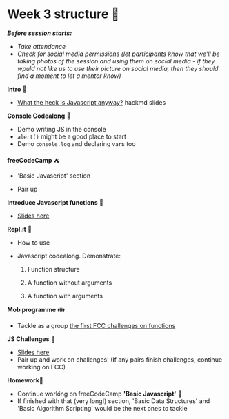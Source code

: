 # Week 3 structure :information_desk_person:

**_Before session starts:_**

- _Take attendance_
- _Check for social media permissions (let participants know that we'll be taking photos of the session and using them on social media - if they wpuld not like us to use their picture on social media, then they should find a moment to let a mentor know)_

**Intro** :wave:

- [What the heck is Javascript anyway?](https://hackmd.io/9vIkK0DYRe-_AqLpU9wA_g) hackmd slides

**Console Codealong** :eyes:

- Demo writing JS in the console
- `alert()` might be a good place to start
- Demo `console.log` and declaring `var`s too

**freeCodeCamp** :tent:

- 'Basic Javascript' section

- Pair up

**Introduce Javascript functions** :dizzy:

- [Slides here](https://hackmd.io/R-qlj2BfTYCkWr3_KbXYEA)

**Repl.it** :book:

- How to use
- Javascript codealong. Demonstrate:

  1.  Function structure

  2.  A function without arguments

  3.  A function with arguments

**Mob programme** :family:

- Tackle as a group [the first FCC challenges on functions](https://learn.freecodecamp.org/javascript-algorithms-and-data-structures/basic-javascript/write-reusable-javascript-with-functions)

**JS Challenges** :turtle:

- [Slides here](https://hackmd.io/445IJxgQQ1S-inNrt7fndw)
- Pair up and work on challenges! (If any pairs finish challenges, continue working on FCC)

**Homework**:apple:

- Continue working on freeCodeCamp **'Basic Javascript'** :rocket:
- If finished with that (very long!) section, 'Basic Data Structures' and 'Basic Algorithm Scripting' would be the next ones to tackle
